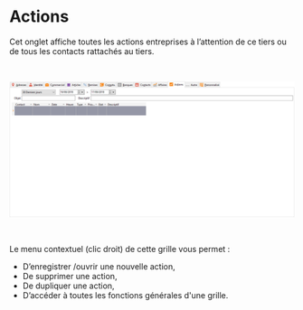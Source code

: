 # Actions

Cet onglet affiche toutes les actions entreprises à l’attention de ce 
 tiers ou de tous les contacts rattachés au tiers.


 


![](OngletActions.png)


 


Le menu contextuel (clic droit) de cette grille vous permet :


* D’enregistrer 
 /ouvrir une nouvelle action,
* De supprimer 
 une action,
* De dupliquer 
 une action,
* D’accéder 
 à toutes les fonctions générales d'une grille.


